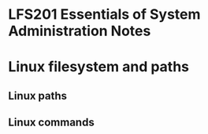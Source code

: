 LFS201 Essentials of System Administration Notes
=====

Linux filesystem and paths
=====

Linux paths
-----
  
Linux commands
-----
